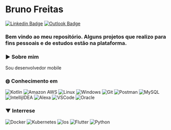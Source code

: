 # Bruno Freitas

[![Linkedin Badge](https://img.shields.io/badge/-Bruno-blue?style=flat-square&logo=Linkedin&logoColor=white/)](https://www.linkedin.com/in/bruno-freitas-b4491a138/)
[![Outlook Badge](https://img.shields.io/badge/-null96@outlook.com-white?style=flat-square&logo=Gmail&logoColor=blue)](mailto:null96@outlook.com)

### Bem vindo ao meu repositório. Alguns projetos que realizo para fins pessoais e de estudos estão na plataforma.

### ► Sobre mim

Sou desenvolvedor mobile

### ◍ Conhecimento em
![Kotlin](https://img.shields.io/badge/-Kotlin-CE608A?style=flat-square&logo=kotlin&logoColor=white)
![Amazon AWS](https://img.shields.io/badge/Amazon%20Web%20Services-222E3C?style=flat-square&logo=amazon-aws&logoColor=F89500)
![Linux](https://img.shields.io/badge/-Linux-16C60C?style=flat-square&logo=linux&logoColor=white)
![Windows](https://img.shields.io/badge/-Windows-00ADEF?style=flat-square&logo=windows&logoColor=white)
![Git](https://img.shields.io/badge/-Git-F05032?style=flat-square&logo=git&logoColor=white)
![Postman](https://img.shields.io/badge/-Postman-FD602F?style=flat-square&logo=postman&logoColor=white)
![MySQL](https://img.shields.io/badge/-MySQL-00758F?style=flat-square&logo=mysql&logoColor=white)
![IntellijIDEA](https://img.shields.io/badge/-IntellijIDEA-C83C76?style=flat-square&logo=intellij-idea&logoColor=white)
![Alexa](https://img.shields.io/badge/-AmazonAlexa-blue?style=flat-square&logo=amazon-alexa&logoColor=white)
![VSCode](https://img.shields.io/badge/-VSCode-0085D1?style=flat-square&logo=visual-studio-code&logoColor=white)
![Oracle](https://img.shields.io/badge/-Oracle-orange?style=flat-square&logo=oracle&logoColor=white)

### ▼ Interrese
![Docker](https://img.shields.io/badge/-Docker-46a2f1?style=flat-square&logo=docker&logoColor=white)
![Kubernetes](https://img.shields.io/badge/-Kubernetes-316AE0?style=flat-square&logo=kubernetes&logoColor=white)
![Ios](https://img.shields.io/badge/-Swift-orange?style=flat-square&logo=ios&logoColor=white)
![Flutter](https://img.shields.io/badge/-Flutter-0085D1?style=flat-square&logo=flutter&logoColor=white)
![Python](https://img.shields.io/badge/-Python-yellow?style=flat-square&logo=python&logoColor=white)
